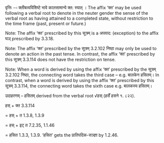 




वृत्तिः --ः क्लीबत्वविशिष्टे भावे कालसामान्ये क्त: स्यात् । The affix ‘क्त’ may be used following a verbal root to denote in the neuter gender the sense of the verbal root as having attained to a completed state, without restriction to the time frame (past, present or future.)

Note: The affix ‘क्त’ prescribed by this सूत्रम् is a अपवाद: (exception) to the affix घञ् prescribed by 3.3.18.

Note: The affix ‘क्त’ prescribed by the सूत्रम् 3.2.102 निष्ठा may only be used to denote an action in the past tense. In contrast, the affix ‘क्त’ prescribed by this सूत्रम् 3.3.114 does not have the restriction on tense.

Note: When a word is derived by using the affix ‘क्त’ prescribed by the सूत्रम् 3.2.102 निष्ठा, the connecting word takes the third case – e.g. बालकेन हसितम्। In contrast, when a word is derived by using the affix ‘क्त’ prescribed by this सूत्रम् 3.3.114, the connecting word takes the sixth case e.g. बालकस्य हसितम्।


उदाहरणम् – हसितम् derived from the verbal root √हस् (हसेँ हसने १. ८२२).


हस् + क्त 3.3.114

= हस् + त 1.3.8, 1.3.9

= हस् + इट् त 7.2.35, 1.1.46

= हसित 1.3.3, 1.3.9. ‘हसित’ gets the प्रातिपदिक-सञ्ज्ञा by 1.2.46.

